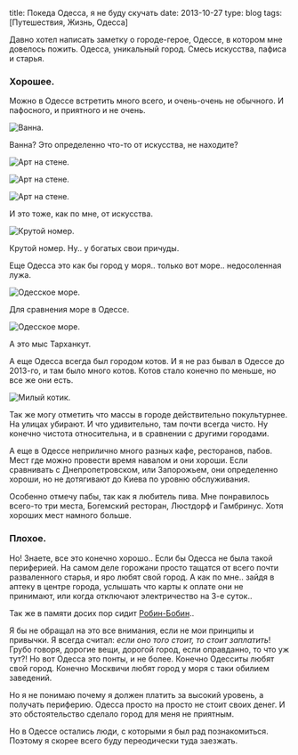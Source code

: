 title: Покеда Одесса, я не буду скучать
date: 2013-10-27
type: blog
tags: [Путешествия, Жизнь, Одесса]

Давно хотел написать заметку о городе-герое, Одессе, в котором мне довелось пожить. Одесса, уникальный город. Смесь искусства, пафиса и старья.

### Хорошее.

Можно в Одессе встретить много всего, и очень-очень не обычного. И пафосного, и приятного и не очень. 

![Ванна.](http://macgera.s3.amazonaws.com/old-media/files/odessa_one.jpg)

Ванна? Это определенно что-то от искусства, не находите?

![Арт на стене.](http://macgera.s3.amazonaws.com/old-media/files/odessa_art_1.jpg)

![Арт на стене.](http://macgera.s3.amazonaws.com/old-media/files/odessa_art_2.jpg)

![Арт на стене.](http://macgera.s3.amazonaws.com/old-media/files/odessa_art_3.jpg)

И это тоже, как по мне, от искусства. 

![Крутой номер.](http://macgera.s3.amazonaws.com/old-media/files/odessa_car.jpg)

Крутой номер. Ну.. у богатых свои причуды.

Еще Одесса это как бы город у моря.. только вот море.. недосоленная лужа.

![Одесское море.](http://macgera.s3.amazonaws.com/old-media/files/tarhankut.jpg)

Для сравнения море в Одессе.

![Одесское море.](http://macgera.s3.amazonaws.com/old-media/files/odessa_sea.jpg)

А это мыс Тарханкут.

А еще Одесса всегда был городом котов. И я не раз бывал в Одессе до 2013-го, и там было много котов. Котов стало конечно по меньше, но все же они есть. 

![Милый котик.](http://macgera.s3.amazonaws.com/old-media/files/odessa_cat.jpg)

Так же могу отметить что массы в городе действительно покультурнее. На улицах убирают. И что удивительно, там почти всегда чисто. Ну конечно чистота относительна, и в сравнении с другими городами. 

А еще в Одессе неприлично много разных кафе, ресторанов, пабов. Мест где можно провести время навалом и они хороши. Если сравнивать с Днепропетровском, или Запорожьем, они определенно хороши, но не дотягивают до Киева по уровню обслуживания.

Особенно отмечу пабы, так как я любитель пива. Мне понравилось всего-то три места, Богемский ресторан, Люстдорф и Гамбринус. Хотя хороших мест намного больше.

### Плохое.

Но! Знаете, все это конечно хорошо.. Если бы Одесса не была такой  периферией. На самом деле горожани просто тащатся от всего почти разваленного старья, и яро любят свой город. А как по мне.. зайдя в аптеку в центре города, услышать что карты к оплате они не принимают, или когда отключают электричество на 3-е суток.. 

Так же в памяти досих пор сидит [Робин-Бобин](/blog/salmo-in-bobin/)..

Я бы не обращал на это все внимания, если не мои принципы и привычки. Я всегда считал: *если оно того стоит, то стоит заплатить*! Грубо говоря, дорогие вещи, дорогой город, если оправданно, то что уж тут?! Но вот Одесса это понты, и не более. Конечно Одесситы любят свой город. Конечно Москвичи любят город у моря с таки обилием заведений. 

Но я не понимаю почему я должен платить за высокий уровень, а получать периферию. Одесса просто на просто не стоит своих денег. И это обстоятельство сделало город для меня не приятным.

Но в Одессе остались люди, с которыми я был рад познакомиться. Поэтому я скорее всего буду переодически туда заезжать.